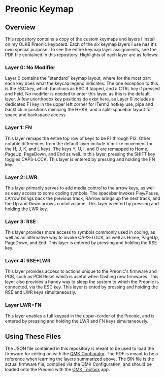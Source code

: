 # Preonic Keymap

## Overview
This repository contains a copy of the custom keymaps and layers I install on my OLKB Preonic keyboard.  Each of the six keymap layers I use has it's own special purpose.  To see the entire keymap layer assignments, see the PDF file contained in this repository.  Highlights of each layer are as follows:

### Layer 0: No Modifier
Layer 0 contains the "standard" keymap layout, where for the most part each key does what the keycap legend indicates.  The one exception to this is the ESC key, which functions as ESC if tapped, and a CTRL key if pressed and held.  No modifier is needed to enter this layer, as this is the default layer.  A few unorthodox key positions do exist here, as Layer 0 includes a dedicated F1 key in the upper left corner for iTerm2 hotkey use, pipe and backtick in positions mimicing the HHKB, and a split-spacebar layout for space and backspace access.

### Layer 1: FN
This layer remaps the entire top row of keys to be F1 through F12.  Other notable differences from the default layer include Vim-like movement for the H, J, K,  and L keys.  The keys Y, U, I, and O are remapped to Home, PageUp, PageDown, and End as well.  In this layer, pressing the SHIFT key toggles CAPS-LOCK.  This layer is entered by pressing and holding the FN key.

### Layer 2: LWR
This layer primarily serves to add media control to the arrow keys, as well as easy access to some coding symbols.  The spacebar invokes Play/Pause, LArrow brings back the previous track, RArrow brings up the next track, and the Up and Down arrows contol volume.  This layer is ented by pressing and holding the LWR key.

### Layer 3: RSE
This layer provides more access to symbols commonly used in coding, as well as an alternative way to invoke CAPS-LOCK, as well as Home, PageUp, PageDown, and End.  This layer is entered by pressing and holding the RSE key.

### Layer 4: RSE+LWR
This layer provides access to actions unique to the Preonic's firmware and PCB, such as PCB Reset which is useful when flashing new firmwares.  This layer also provides a handy way to sleep the system to which the Preonic is connected, via the ESC key.  This layer is ented by pressing and holding the RSE and LWR keys simultaneously.  

### Layer LWR+FN
This layer enables a full keypad in the upper-corder of the Preonic, and is entered by pressing and holding the LWR and FN keys simultaneously.

## Using These Files
The JSON file contained in this repository is meant to be used to load the firmware for editing on with the [QMK Confiurator](https://config.qmk.fm/).  The PDF is meant to be a reference when learning the layers summarized above.  The BIN file is the actual firmware file, compiled via the QMK Configuration, and should be loaded onto the Preonic with the [OMK Toolbox](https://beta.docs.qmk.fm/tutorial/newbs_flashing) app.
